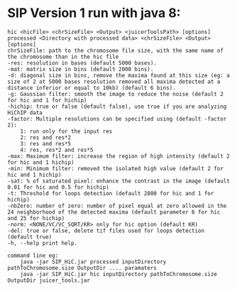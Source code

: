 # SIP Version 1 run with java 8:	

	hic <hicFile> <chrSizeFile> <Output> <juicerToolsPath> [options]
	processed <Directory with processed data> <chrSizeFile> <Output> [options]
	chrSizeFile: path to the chromosome file size, with the same name of the chromosome than in the hic file
	-res: resolution in bases (default 5000 bases).
	-mat: matrix size in bins (default 2000 bins).
	-d: diagonal size in bins, remove the maxima found at this size (eg: a size of 2 at 5000 bases resolution removed all maxima detected at a distance inferior or equal to 10kb) (default 6 bins).
	-g: Gaussian filter: smooth the image to reduce the noise (default 2 for hic and 1 for hichip)
	-hichip: true or false (default false), use true if you are analyzing HiChIP data
	-factor: Multiple resolutions can be specified using (default -factor 2): 
		1: run only for the input res
		2: res and res*2
		3: res and res*5
        4: res, res*2 and res*5 
	-max: Maximum filter: increase the region of high intensity (default 2 for hic and 1 hichip)
	-min: Minimum filter: removed the isolated high value (default 2 for hic and 1 hichip)
	-sat: % of saturated pixel: enhance the contrast in the image (default 0.01 for hic and 0.5 for hichip)
	-t: Threshold for loops detection (default 2800 for hic and 1 for hichip)
	-nbZero: number of zero: number of pixel equal at zero allowed in the 24 neighborhood of the detected maxima (default parameter 6 for hic and 25 for hichip)
	-norm: <NONE/VC/VC_SQRT/KR> only for hic option (default KR)
	-del: true or false, delete tif files used for loops detection (default true)
	-h, --help print help.

	command line eg:
		java -jar SIP_HiC.jar processed inputDirectory pathToChromosome.size OutputDir .... paramaters
		java -jar SIP_HiC.jar hic inputDirectory pathToChromosome.size OutputDir juicer_tools.jar